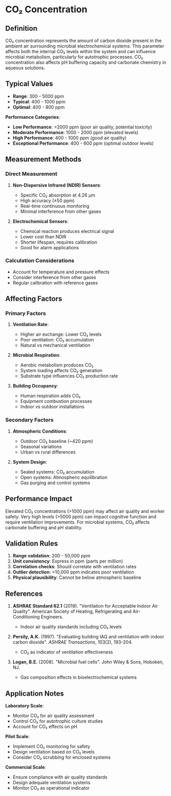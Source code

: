 <!--
Parameter ID: co2_concentration
Category: environmental
Generated: 2025-01-16T11:14:00.000Z
-->

# CO₂ Concentration

## Definition

CO₂ concentration represents the amount of carbon dioxide present in the ambient
air surrounding microbial electrochemical systems. This parameter affects both
the internal CO₂ levels within the system and can influence microbial
metabolism, particularly for autotrophic processes. CO₂ concentration also
affects pH buffering capacity and carbonate chemistry in aqueous solutions.

## Typical Values

- **Range**: 300 - 5000 ppm
- **Typical**: 400 - 1000 ppm
- **Optimal**: 400 - 800 ppm

**Performance Categories**:

- **Low Performance**: >2000 ppm (poor air quality, potential toxicity)
- **Moderate Performance**: 1000 - 2000 ppm (elevated levels)
- **High Performance**: 400 - 1000 ppm (good air quality)
- **Exceptional Performance**: 400 - 600 ppm (optimal outdoor levels)

## Measurement Methods

### Direct Measurement

1. **Non-Dispersive Infrared (NDIR) Sensors**:
   - Specific CO₂ absorption at 4.26 μm
   - High accuracy (±50 ppm)
   - Real-time continuous monitoring
   - Minimal interference from other gases

2. **Electrochemical Sensors**:
   - Chemical reaction produces electrical signal
   - Lower cost than NDIR
   - Shorter lifespan, requires calibration
   - Good for alarm applications

### Calculation Considerations

- Account for temperature and pressure effects
- Consider interference from other gases
- Regular calibration with reference gases

## Affecting Factors

### Primary Factors

1. **Ventilation Rate**:
   - Higher air exchange: Lower CO₂ levels
   - Poor ventilation: CO₂ accumulation
   - Natural vs mechanical ventilation

2. **Microbial Respiration**:
   - Aerobic metabolism produces CO₂
   - System loading affects CO₂ generation
   - Substrate type influences CO₂ production rate

3. **Building Occupancy**:
   - Human respiration adds CO₂
   - Equipment combustion processes
   - Indoor vs outdoor installations

### Secondary Factors

1. **Atmospheric Conditions**:
   - Outdoor CO₂ baseline (~420 ppm)
   - Seasonal variations
   - Urban vs rural differences

2. **System Design**:
   - Sealed systems: CO₂ accumulation
   - Open systems: Atmospheric equilibration
   - Gas purging and control systems

## Performance Impact

Elevated CO₂ concentrations (>1000 ppm) may affect air quality and worker
safety. Very high levels (>5000 ppm) can impact cognitive function and require
ventilation improvements. For microbial systems, CO₂ affects carbonate buffering
and pH stability.

## Validation Rules

1. **Range validation**: 200 - 50,000 ppm
2. **Unit consistency**: Express in ppm (parts per million)
3. **Correlation checks**: Should correlate with ventilation rates
4. **Outlier detection**: >10,000 ppm indicates poor ventilation
5. **Physical plausibility**: Cannot be below atmospheric baseline

## References

1. **ASHRAE Standard 62.1** (2019). "Ventilation for Acceptable Indoor Air
   Quality". American Society of Heating, Refrigerating and Air-Conditioning
   Engineers.
   - Indoor air quality standards including CO₂ levels

2. **Persily, A.K.** (1997). "Evaluating building IAQ and ventilation with
   indoor carbon dioxide". _ASHRAE Transactions_, 103(2), 193-204.
   - CO₂ as indicator of ventilation effectiveness

3. **Logan, B.E.** (2008). "Microbial fuel cells". John Wiley & Sons, Hoboken,
   NJ.
   - Gas composition effects in bioelectrochemical systems

## Application Notes

**Laboratory Scale**:

- Monitor CO₂ for air quality assessment
- Control CO₂ for autotrophic culture studies
- Account for CO₂ effects on pH

**Pilot Scale**:

- Implement CO₂ monitoring for safety
- Design ventilation based on CO₂ levels
- Consider CO₂ scrubbing for enclosed systems

**Commercial Scale**:

- Ensure compliance with air quality standards
- Design adequate ventilation systems
- Monitor CO₂ as operational indicator
